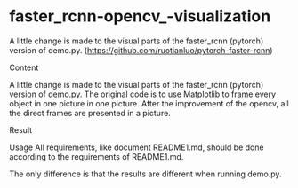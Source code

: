 ﻿# faster_rcnn-opencv_-visualization
  A little change is made to the visual parts of the faster_rcnn (pytorch) version of demo.py. (https://github.com/ruotianluo/pytorch-faster-rcnn)

Content

A little change is made to the visual parts of the faster_rcnn (pytorch) version of demo.py. The original code is to use Matplotlib to frame every object in one picture in one picture. After the improvement of the opencv, all the direct frames are presented in a picture.



Result



Usage
All requirements, like document README1.md, should be done according to the requirements of README1.md.

The only difference is that the results are different when running demo.py.

